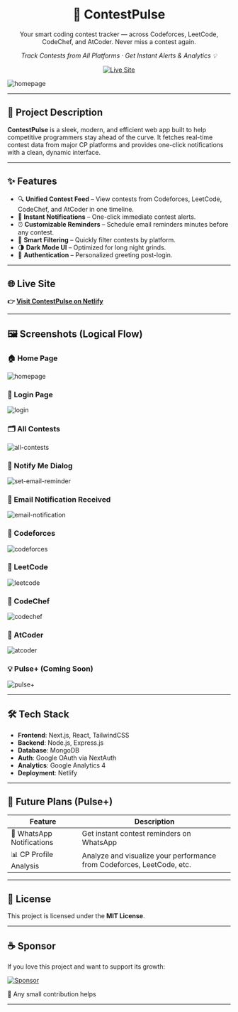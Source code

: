 <h1 align="center">🚀 ContestPulse</h1>
<p align="center">Your smart coding contest tracker — across Codeforces, LeetCode, CodeChef, and AtCoder. Never miss a contest again.</p>

<p align="center"><i>Track Contests from All Platforms · Get Instant Alerts & Analytics 💡</i></p>

<p align="center">
  <a href="https://contestpulse-chaitanya21kr.netlify.app"><img src="https://img.shields.io/badge/Live-Site-green?style=for-the-badge&logo=netlify" alt="Live Site" /></a>
</p>

![homepage](./homepage.png)

---

## 🚀 Project Description

**ContestPulse** is a sleek, modern, and efficient web app built to help competitive programmers stay ahead of the curve. It fetches real-time contest data from major CP platforms and provides one-click notifications with a clean, dynamic interface.

---

## ✨ Features

- 🔍 **Unified Contest Feed** – View contests from Codeforces, LeetCode, CodeChef, and AtCoder in one timeline.  
- 🚨 **Instant Notifications** – One-click immediate contest alerts.  
- ⏰ **Customizable Reminders** – Schedule email reminders minutes before any contest.  
- 🧠 **Smart Filtering** – Quickly filter contests by platform.  
- 🌗 **Dark Mode UI** – Optimized for long night grinds.  
- 🔐 **Authentication** – Personalized greeting post-login.

---

## 🌐 Live Site

**👉 [Visit ContestPulse on Netlify](https://contestpulse-chaitanya21kr.netlify.app)**

---

## 🖼️ Screenshots (Logical Flow)

### 🏠 Home Page
![homepage](./homepage.png)

### 🔐 Login Page
![login](./login.png)

### 🗂️ All Contests
![all-contests](./all-contests.png)

### 🔔 Notify Me Dialog  
![set-email-reminder](./set-email-reminder.png)

### 📧 Email Notification Received  
![email-notification](./email-notification.png)

### 💪 Codeforces
![codeforces](./codeforces.png)

### 🧠 LeetCode
![leetcode](./leetcode.png)

### 🍛 CodeChef
![codechef](./codechef.png)

### 🥷 AtCoder
![atcoder](./atcoder.png)

### 💡 Pulse+ (Coming Soon)
![pulse+](./pulse+.png)

---

## 🛠️ Tech Stack

- **Frontend**: Next.js, React, TailwindCSS  
- **Backend**: Node.js, Express.js  
- **Database**: MongoDB  
- **Auth**: Google OAuth via NextAuth  
- **Analytics**: Google Analytics 4  
- **Deployment**: Netlify

---

## 🔮 Future Plans (Pulse+)

| Feature                    | Description                                                               |
|----------------------------|---------------------------------------------------------------------------|
| 📱 WhatsApp Notifications   | Get instant contest reminders on WhatsApp                                 |
| 📊 CP Profile Analysis      | Analyze and visualize your performance from Codeforces, LeetCode, etc.    |

---

## 📜 License

This project is licensed under the **MIT License**.

---

## ☕ Sponsor

If you love this project and want to support its growth:

<p align="left">
  <a href="https://buymeacoffee.com/chaitanya21kr"><img src="https://img.shields.io/badge/Buy%20Me%20A-Coffee-orange?style=for-the-badge&logo=buymeacoffee&logoColor=white" alt="Sponsor" /></a>
</p>

💛 Any small contribution helps 

---
